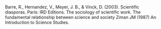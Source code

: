 [Vinck]:http://epr.ist.utl.pt/~epr.daemon/EPGC/index.php/dominique-vinck
[Lyall]:http://www.sps.ed.ac.uk/staff/science_technology_and_innovation_studies/lyall_catherine
[Klein]:http://csid.unt.edu/about/people/klein/

[interdisciplinarity]:https://en.wikipedia.org/wiki/Interdisciplinary
[multidisciplinarity]:https://en.wikipedia.org/wiki/multidisciplinarity
[transdisciplinarity]:https://en.wikipedia.org/wiki/transdisciplinarity

[law]:https://en.wikipedia.org/wiki/Law
[medicine]:https://en.wikipedia.org/wiki/medicine
[theology]:https://en.wikipedia.org/wiki/theology
[philosophy]:https://en.wikipedia.org/wiki/philosophy
[sociology]:https://en.wikipedia.org/wiki/sociology
[economics]:https://en.wikipedia.org/wiki/economics
[chemistry]:https://en.wikipedia.org/wiki/chemistry
[physics]:https://en.wikipedia.org/wiki/physics

[esf peerreview guide]:http://www.esf.org/coordinating-research/mo-fora/peer-review.html

[Interdisciplinarity: How to make it work]:http://www.ljms.lt/interdisciplinarity/home
[Academic demarcations]:http://www.uio.no/english/research/interfaculty-research-areas/plurel/news-and-events/events/external/2012/academic_demarcations.html

[List of learned societies]:https://en.wikipedia.org/wiki/List_of_learned_societies

Barre, R., Hernandez, V., Meyer, J. B., & Vinck, D. (2003). Scientific diasporas. Paris: IRD Editions.
The sociology of scientific work. The fundamental relationship between science and society
Ziman JM (1987) An Introduction to Science Studies. 